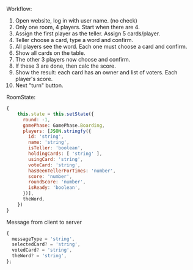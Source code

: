Workflow:
1. Open website, log in with user name. (no check)
2. Only one room, 4 players. Start when there are 4.
3. Assign the first player as the teller. Assign 5 cards/player.
4. Teller choose a card, type a word and confirm.
5. All players see the word.   Each one must choose a card and confirm.
6. Show all cards on the table.
7. The other 3 players now choose and confirm.
8. If these 3 are done, then calc the score. 
9. Show the result: each card has an owner and list of voters.  Each player's score.
10. Next "turn" button.

RoomState:
```js
{
    this.state = this.setState({
      round: -1,
      gamePhase: GamePhase.Boarding,
      players: [JSON.stringfy({
        id: 'string',
        name: 'string',
        isTeller: 'boolean', 
        holdingCards: [ 'string' ],
        usingCard: 'string',
        voteCard: 'string',
        hasBeenTellerForTimes: 'number',
        score: 'number',
        roundScore: 'number',
        isReady: 'boolean',
      })],
      theWord,
    })
}
```

Message from client to server
```js
{
  messageType = 'string',
  selectedCard? = 'string',
  votedCard? = 'string',
  theWord? = 'string',
};
```